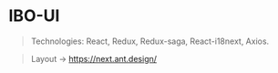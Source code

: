 # IBO-UI

> Technologies: React, Redux, Redux-saga, React-i18next, Axios.

> Layout -> https://next.ant.design/
